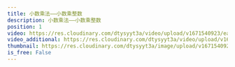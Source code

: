 ```yaml
---
title: 小数乘法——小数乘整数
description: 小数乘法——小数乘整数
position: 1
video: https://res.cloudinary.com/dtysyyt3a/video/upload/v1671540923/easymath/5年级上/01单元小数乘法/f0cws7fua2yie1j6z50x.mp4
video_additional: https://res.cloudinary.com/dtysyyt3a/video/upload/v1671541006/easymath/5年级上/01单元小数乘法/每课一题的解答视频/guza1jo2crizwv3vvofd.mp4
thumbnail: https://res.cloudinary.com/dtysyyt3a/image/upload/v1671540926/easymath/5年级上/01单元小数乘法/tvlfzs1pnkiyrccmuloz.png
is_free: False
---
```

